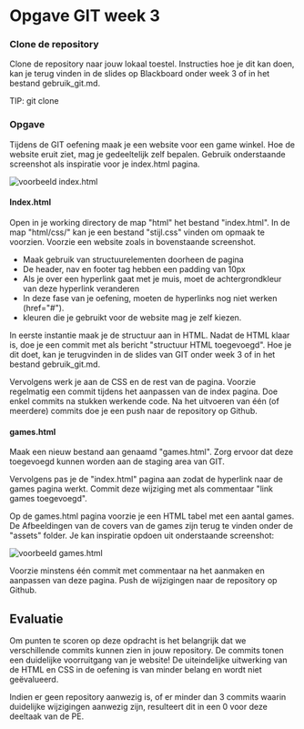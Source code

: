 # Opgave GIT week 3
### Clone de repository
Clone de repository naar jouw lokaal toestel. Instructies hoe je dit kan doen, kan je terug vinden in de slides op Blackboard onder week 3 of in het bestand gebruik_git.md.

TIP: git clone

### Opgave
Tijdens de GIT oefening maak je een website voor een game winkel. Hoe de website eruit ziet, mag je gedeeltelijk zelf bepalen.
Gebruik onderstaande screenshot als inspiratie voor je index.html pagina.


![voorbeeld index.html](http://puu.sh/BBQt7/0ca58cb0e0.png)


#### Index.html
Open in je working directory de map "html" het bestand "index.html". In de map "html/css/" kan je een bestand "stijl.css" vinden om opmaak te voorzien. Voorzie een website zoals in bovenstaande screenshot.

- Maak gebruik van structuurelementen doorheen de pagina
- De header, nav en footer tag hebben een padding van 10px
- Als je over een hyperlink gaat met je muis, moet de achtergrondkleur van deze hyperlink veranderen
- In deze fase van je oefening, moeten de hyperlinks nog niet werken (href="#").
- kleuren die je gebruikt voor de website mag je zelf kiezen.

In eerste instantie maak je de structuur aan in HTML. Nadat de HTML klaar is, doe je een commit met als bericht "structuur HTML toegevoegd". Hoe je dit doet, kan je terugvinden in de slides van GIT onder week 3 of in het bestand gebruik_git.md.

Vervolgens werk je aan de CSS en de rest van de pagina. Voorzie regelmatig een commit tijdens het aanpassen van de index pagina. Doe enkel commits na stukken werkende code. Na het uitvoeren van één (of meerdere) commits doe je een push naar de repository op Github. 


#### games.html
Maak een nieuw bestand aan genaamd "games.html". Zorg ervoor dat deze toegevoegd kunnen worden aan de staging area van GIT. 

Vervolgens pas je de "index.html" pagina aan zodat de hyperlink naar de games pagina werkt. Commit deze wijziging met als commentaar "link games toegevoegd".


Op de games.html pagina voorzie je een HTML tabel met een aantal games. De Afbeeldingen van de covers van de games zijn terug te vinden onder de "assets" folder. Je kan inspiratie opdoen uit onderstaande screenshot:

![voorbeeld games.html](http://puu.sh/BCgTy/6f3f2d133c.jpg)


Voorzie minstens één commit met commentaar na het aanmaken en aanpassen van deze pagina. Push de wijzigingen naar de repository op Github.


## Evaluatie
Om punten te scoren op deze opdracht is het belangrijk dat we verschillende commits kunnen zien in jouw repository. De commits tonen een duidelijke voorruitgang van je website! De uiteindelijke uitwerking van de HTML en CSS in de oefening is van minder belang en wordt niet geëvalueerd.

Indien er geen repository aanwezig is, of er minder dan 3 commits waarin duidelijke wijzigingen aanwezig zijn, resulteert dit in een 0 voor deze deeltaak van de PE.

